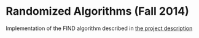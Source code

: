 Randomized Algorithms (Fall 2014)
==================

Implementation of the FIND algorithm described in [the project description](http://www.cs.au.dk/~gudmund/randomF14/project1.pdf)
